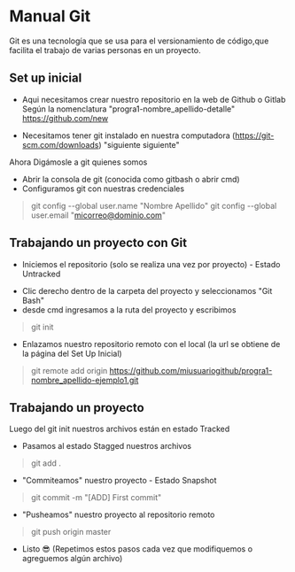 <h1>Manual Git</h1>
Git es una tecnología que se usa para el versionamiento de código,que facilita el trabajo de varias personas en un proyecto.

<h2>Set up inicial</h2>

* Aqui necesitamos crear nuestro repositorio en la web de Github o Gitlab
Según la nomenclatura "progra1-nombre_apellido-detalle"
https://github.com/new

* Necesitamos tener git instalado en nuestra computadora (https://git-scm.com/downloads) "siguiente siguiente"

Ahora Digámosle a git quienes somos 
- Abrir la consola de git (conocida como gitbash o abrir cmd)
- Configuramos git con nuestras credenciales
> git config --global user.name "Nombre Apellido"
> git config --global user.email "micorreo@dominio.com"



<h2>Trabajando un proyecto con Git</h2>

* Iniciemos el repositorio (solo se realiza una vez por proyecto) - Estado Untracked
- Clic derecho dentro de la carpeta del proyecto y seleccionamos "Git Bash"
-  desde cmd ingresamos a la ruta del proyecto y escribimos
> git init

* Enlazamos nuestro repositorio remoto con el local (la url se obtiene de la página del Set Up Inicial)
> git remote add origin https://github.com/miusuariogithub/progra1-nombre_apellido-ejemplo1.git



<h2>Trabajando un proyecto</h2>
Luego del git init nuestros archivos están en estado Tracked

- Pasamos al estado Stagged nuestros archivos
> git add .

- "Commiteamos" nuestro proyecto - Estado Snapshot
> git commit -m "[ADD] First commit"

- "Pusheamos" nuestro proyecto al repositorio remoto
> git push origin master

- Listo 😎 (Repetimos estos pasos cada vez que modifiquemos o agreguemos algún archivo)



